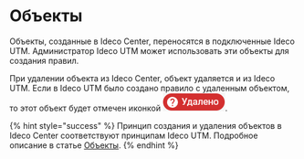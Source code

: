 # Объекты

Объекты, созданные в Ideco Center, переносятся в подключенные Ideco UTM. Администратор Ideco UTM может использовать эти объекты для создания правил.

При удалении объекта из Ideco Center, объект удаляется и из Ideco UTM. Если в Ideco UTM было создано правило с удаленным объектом, то этот объект будет отмечен иконкой ![](/.gitbook/assets/icon-delete.png).

{% hint style="success" %}
Принцип создания и удаления объектов в Ideco Center соответствуют принципам Ideco UTM. Подробное описание в статье [Объекты](../../access-rules/aliases.md).
{% endhint %}